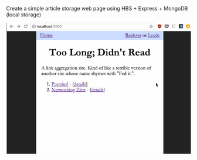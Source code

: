 Create a simple article storage web page using HBS + Express + MongoDB (local storage)

![Main flow](/documentation/general.gif)
